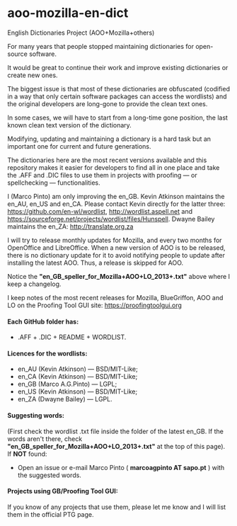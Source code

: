 aoo-mozilla-en-dict
===================

English Dictionaries Project (AOO+Mozilla+others)

For many years that people stopped maintaining dictionaries for open-source software.

It would be great to continue their work and improve existing dictionaries or create new ones.

The biggest issue is that most of these dictionaries are obfuscated (codified in a way that only certain software packages can access the wordlists) and the original developers are long-gone to provide the clean text ones.

In some cases, we will have to start from a long-time gone position, the last known clean text version of the dictionary.

Modifying, updating and maintaining a dictionary is a hard task but an important one for current and future generations.

The dictionaries here are the most recent versions available and this repository makes it easier for developers to find all in one place and take the .AFF and .DIC files to use them in projects with proofing — or spellchecking — functionalities.

I (Marco Pinto) am only improving the en_GB. Kevin Atkinson maintains the en_AU, en_US and en_CA. Please contact Kevin directly for the latter three: https://github.com/en-wl/wordlist, http://wordlist.aspell.net and https://sourceforge.net/projects/wordlist/files/Hunspell. Dwayne Bailey maintains the en_ZA: http://translate.org.za

I will try to release monthly updates for Mozilla, and every two months for OpenOffice and LibreOffice. When a new version of AOO is to be released, there is no dictionary update for it to avoid notifying people to update after installing the latest AOO. Thus, a release is skipped for AOO.

Notice the <B>"en_GB_speller_for_Mozilla+AOO+LO_2013+.txt"</B> above where I keep a changelog.

I keep notes of the most recent releases for Mozilla, BlueGriffon, AOO and LO on the Proofing Tool GUI site: https://proofingtoolgui.org


#### Each GitHub folder has:
* .AFF + .DIC + README + WORDLIST.  
  
  
#### Licences for the wordlists:
* en_AU (Kevin Atkinson) — BSD/MIT-Like;
* en_CA (Kevin Atkinson) — BSD/MIT-Like;
* en_GB (Marco A.G.Pinto) — LGPL;
* en_US (Kevin Atkinson) — BSD/MIT-Like;
* en_ZA (Dwayne Bailey) — LGPL. 
  

#### Suggesting words:

(First check the wordlist .txt file inside the folder of the latest en_GB. If the words aren't there, check <B>"en_GB_speller_for_Mozilla+AOO+LO_2013+.txt"</B> at the top of this page).  
If <B>NOT</B> found:
* Open an issue or e-mail Marco Pinto ( <B>marcoagpinto AT sapo.pt</B> ) with the suggested words.
  

#### Projects using GB/Proofing Tool GUI:

If you know of any projects that use them, please let me know and I will list them in the official PTG page.
